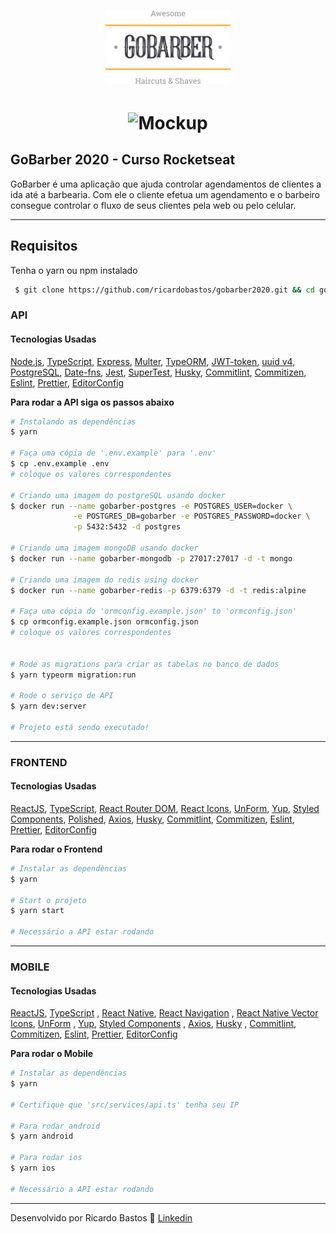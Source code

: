 <h1 align="center">
	<img alt="GoStack" src="logo.svg" width="200px" />
</h1>
<h1 align="center">
	<img alt="Mockup" src="https://res.cloudinary.com/dpicpf4yh/image/upload/v1592254901/gobarber_ag8weh.png">
</h1>

## GoBarber 2020 - Curso Rocketseat

GoBarber é uma aplicação que ajuda controlar agendamentos de clientes a ida até a barbearia. Com ele o cliente efetua um agendamento e o barbeiro consegue controlar o fluxo de seus clientes pela web ou pelo celular.

---

## Requisitos

Tenha o yarn ou npm instalado

```bash
 $ git clone https://github.com/ricardobastos/gobarber2020.git && cd gobarber2020
```

### API

#### Tecnologias Usadas

[Node.js](https://nodejs.org/en/), [TypeScript](https://www.typescriptlang.org/), [Express](https://expressjs.com/pt-br/), [Multer](https://github.com/expressjs/multer), [TypeORM](https://typeorm.io/#/), [JWT-token](https://jwt.io/), [uuid v4](https://github.com/thenativeweb/uuidv4/), [PostgreSQL](https://www.postgresql.org/), [Date-fns](https://date-fns.org/), [Jest](https://jestjs.io/), [SuperTest](https://github.com/visionmedia/supertest), [Husky](https://github.com/typicode/husky), [Commitlint](https://github.com/conventional-changelog/commitlint), [Commitizen](https://github.com/commitizen/cz-cli), [Eslint](https://eslint.org/), [Prettier](https://prettier.io/), [EditorConfig](https://editorconfig.org/)

**Para rodar a API siga os passos abaixo**

```bash
# Instalando as dependências
$ yarn

# Faça uma cópia de '.env.example' para '.env'
$ cp .env.example .env
# coloque os valores correspondentes

# Criando uma imagem do postgreSQL usando docker
$ docker run --name gobarber-postgres -e POSTGRES_USER=docker \
              -e POSTGRES_DB=gobarber -e POSTGRES_PASSWORD=docker \
              -p 5432:5432 -d postgres

# Criando uma imagem mongoDB usando docker
$ docker run --name gobarber-mongodb -p 27017:27017 -d -t mongo

# Criando uma imagem do redis using docker
$ docker run --name gobarber-redis -p 6379:6379 -d -t redis:alpine

# Faça uma cópia do 'ormconfig.example.json' to 'ormconfig.json'
$ cp ormconfig.example.json ormconfig.json
# coloque os valores correspondentes


# Rode as migrations para criar as tabelas no banco de dados
$ yarn typeorm migration:run

# Rode o serviço de API
$ yarn dev:server

# Projeto está sendo executado!
```

---

### FRONTEND

#### Tecnologias Usadas

[ReactJS](https://reactjs.org/), [TypeScript](https://www.typescriptlang.org/), [React Router DOM](https://reacttraining.com/react-router/), [React Icons](https://react-icons.netlify.com/#/), [UnForm](https://unform.dev/), [Yup](https://github.com/jquense/yup), [Styled Components](https://styled-components.com/), [Polished](https://github.com/styled-components/polished), [Axios](https://github.com/axios/axios), [Husky](https://github.com/typicode/husky), [Commitlint](https://github.com/conventional-changelog/commitlint), [Commitizen](https://github.com/commitizen/cz-cli), [Eslint](https://eslint.org/), [Prettier](https://prettier.io/), [EditorConfig](https://editorconfig.org/)

**Para rodar o Frontend**

```bash
# Instalar as dependências
$ yarn

# Start o projeto
$ yarn start

# Necessário a API estar rodando
```

---

### MOBILE

#### Tecnologias Usadas

[ReactJS](https://reactjs.org/), [TypeScript](https://www.typescriptlang.org/)
, [React Native](https://reactnative.dev/), [React Navigation](https://reactnavigation.org/)
, [React Native Vector Icons](https://github.com/oblador/react-native-vector-icons), [UnForm](https://unform.dev/)
, [Yup](https://github.com/jquense/yup), [Styled Components](https://styled-components.com/)
, [Axios](https://github.com/axios/axios), [Husky](https://github.com/typicode/husky)
, [Commitlint](https://github.com/conventional-changelog/commitlint), [Commitizen](https://github.com/commitizen/cz-cli), [Eslint](https://eslint.org/), [Prettier](https://prettier.io/), [EditorConfig](https://editorconfig.org/)

**Para rodar o Mobile**

```bash
# Instalar as dependências
$ yarn

# Certifique que 'src/services/api.ts' tenha seu IP

# Para rodar android
$ yarn android

# Para rodar ios
$ yarn ios

# Necessário a API estar rodando
```

---

Desenvolvido por Ricardo Bastos 🙏 [Linkedin](https://www.linkedin.com/in/ricardo3bastos/)
